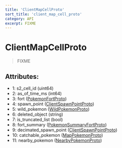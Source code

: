 ```yaml
---
title: 'ClientMapCellProto'
sort_title: 'client_map_cell_proto'
category: API
excerpt: FIXME
---
```


# ClientMapCellProto

> FIXME

## Attributes:

- 1: s2_cell_id (uint64)
- 2: as_of_time_ms (int64)
- 3: fort ([PokemonFortProto](../PokemonFortProto/)) 
- 4: spawn_point ([ClientSpawnPointProto](../ClientSpawnPointProto/)) 
- 5: wild_pokemon ([WildPokemonProto](../WildPokemonProto/)) 
- 6: deleted_object (string) 
- 7: is_truncated_list (bool)
- 8: fort_summary ([PokemonSummaryFortProto](../PokemonSummaryFortProto/)) 
- 9: decimated_spawn_point ([ClientSpawnPointProto](../ClientSpawnPointProto/)) 
- 10: catchable_pokemon ([MapPokemonProto](../MapPokemonProto/)) 
- 11: nearby_pokemon ([NearbyPokemonProto](../NearbyPokemonProto/)) 
